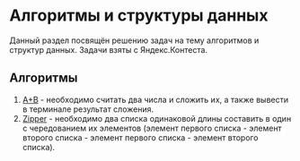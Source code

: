 # Алгоритмы и структуры данных

Данный раздел посвящён решению задач на тему алгоритмов и структур данных. Задачи взяты с Яндекс.Контеста.

## Алгоритмы

1. [A+B](https://github.com/shakertov/structures/algorithms/01-A+B.py) - необходимо считать два числа и сложить их, а также вывести в терминале результат сложения.
2. [Zipper](https://github.com/shakertov/structures/algorithms/02-zipper.py) - необходимо два списка одинаковой длины составить в один с чередованием их элементов (элемент первого списка - элемент второго списка - элемент первого списка - элемент второго списка).
